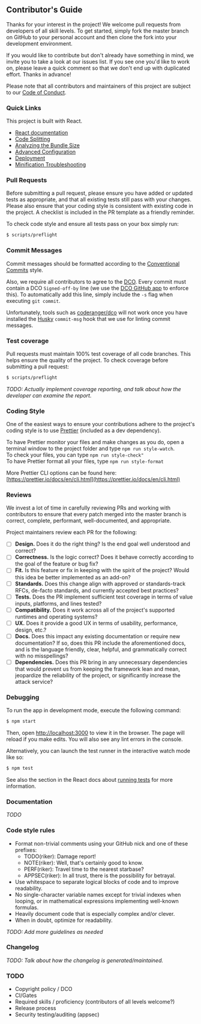 ## Contributor's Guide

Thanks for your interest in the project! We welcome pull requests from
developers of all skill levels. To get started, simply fork the master branch
on GitHub to your personal account and then clone the fork into your
development environment.

If you would like to contribute but don't already have something in mind,
we invite you to take a look at our issues list. If you see one you'd like
to work on, please leave a quick comment so that we don't end up with
duplicated effort. Thanks in advance!

Please note that all contributors and maintainers of this project are subject to our [Code of Conduct][coc].

### Quick Links

This project is built with React.

- [React documentation](https://reactjs.org/)
- [Code Splitting](https://facebook.github.io/create-react-app/docs/code-splitting)
- [Analyzing the Bundle Size](https://facebook.github.io/create-react-app/docs/analyzing-the-bundle-size)
- [Advanced Configuration](https://facebook.github.io/create-react-app/docs/advanced-configuration)
- [Deployment](https://facebook.github.io/create-react-app/docs/deployment)
- [Minification Troubleshooting](https://facebook.github.io/create-react-app/docs/troubleshooting#npm-run-build-fails-to-minify)

### Pull Requests

Before submitting a pull request, please ensure you have added or updated tests as appropriate, and that all existing tests still pass with your changes. Please also ensure that your coding style is consistent with existing code in the project. A checklist is included in the PR template as a friendly reminder.

To check code style and ensure all tests pass on your box simply run:

```bash
$ scripts/preflight
```

### Commit Messages

Commit messages should be formatted according to the [Conventional Commits](https://www.conventionalcommits.org/) style.

Also, we require all contributors to agree to the [DCO](https://developercertificate.org/). Every commit must contain a DCO `Signed-off-by` line (we use the [DCO GitHub app](https://github.com/apps/dco) to enforce this). To automatically add this line, simply include the `-s` flag when executing `git commit`.

Unfortunately, tools such as [coderanger/dco](https://github.com/coderanger/dco) will not work once you have installed the [Husky](https://github.com/typicode/husky) `commit-msg` hook that we use for linting commit messages.

### Test coverage

Pull requests must maintain 100% test coverage of all code branches. This helps ensure the quality of the project. To check coverage before submitting a pull request:

```bash
$ scripts/preflight
```

_TODO: Actually implement coverage reporting, and talk about how the developer can examine the report._

### Coding Style

One of the easiest ways to ensure your contributions adhere to the project's coding style is to use [Prettier](https://prettier.io/) (included as a dev dependency).

To have Prettier monitor your files and make changes as you do, open a terminal window to the project folder and type `npm run style-watch`.<br />
To check your files, you can type `npm run style-check"`<br />
To have Prettier format all your files, type `npm run style-format`<br />

More Prettier CLI options can be found here: [https://prettier.io/docs/en/cli.html](https://prettier.io/docs/en/cli.html)

### Reviews

We invest a lot of time in carefully reviewing PRs and working with contributors to ensure that every patch merged into the master branch is correct, complete, performant, well-documented, and appropriate.

Project maintainers review each PR for the following:

- [ ] **Design.** Does it do the right thing? Is the end goal well understood and correct?
- [ ] **Correctness.** Is the logic correct? Does it behave correctly according to the goal of the feature or bug fix?
- [ ] **Fit.** Is this feature or fix in keeping with the spirit of the project? Would this idea be better implemented as an add-on?
- [ ] **Standards.** Does this change align with approved or standards-track RFCs, de-facto standards, and currently accepted best practices?
- [ ] **Tests.** Does the PR implement sufficient test coverage in terms of value inputs, platforms, and lines tested?
- [ ] **Compatibility.** Does it work across all of the project's supported runtimes and operating systems?
- [ ] **UX.** Does it provide a good UX in terms of usability, performance, design, etc.?
- [ ] **Docs.** Does this impact any existing documentation or require new documentation? If so, does this PR include the aforementioned docs, and is the language friendly, clear, helpful, and grammatically correct with no misspellings?
- [ ] **Dependencies.** Does this PR bring in any unnecessary dependencies that would prevent us from keeping the framework lean and mean, jeopardize the reliability of the project, or significantly increase the attack service?

### Debugging

To run the app in development mode, execute the following command:

```bash
$ npm start
```

Then, open [http://localhost:3000](http://localhost:3000) to view it in the browser. The page will reload if you make edits. You will also see any lint errors in the console.

Alternatively, you can launch the test runner in the interactive watch mode like so:

```bash
$ npm test
```

See also the section in the React docs about [running tests](https://facebook.github.io/create-react-app/docs/running-tests) for more information.

### Documentation

_TODO_

### Code style rules

- Format non-trivial comments using your GitHub nick and one of these prefixes:
  - TODO(riker): Damage report!
  - NOTE(riker): Well, that's certainly good to know.
  - PERF(riker): Travel time to the nearest starbase?
  - APPSEC(riker): In all trust, there is the possibility for betrayal.
- Use whitespace to separate logical blocks of code and to improve readability.
- No single-character variable names except for trivial indexes when looping,
  or in mathematical expressions implementing well-known formulas.
- Heavily document code that is especially complex and/or clever.
- When in doubt, optimize for readability.

_TODO: Add more guidelines as needed_

### Changelog

_TODO: Talk about how the changelog is generated/maintained._

### TODO

- Copyright policy / DCO
- CI/Gates
- Required skills / proficiency (contributors of all levels welcome?)
- Release process
- Security testing/auditing (appsec)

[coc]: ./CODE_OF_CONDUCT.md
